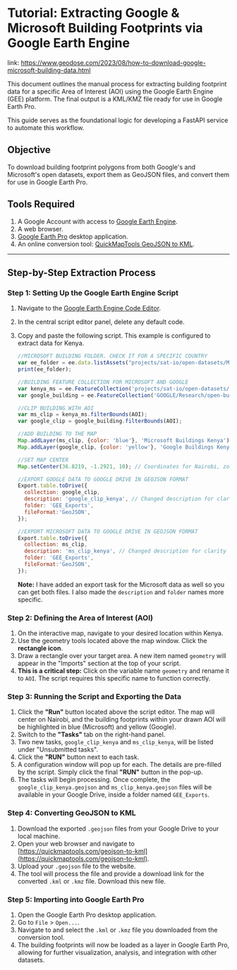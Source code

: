 # Tutorial: Extracting Google & Microsoft Building Footprints via Google Earth Engine

link: https://www.geodose.com/2023/08/how-to-download-google-microsoft-building-data.html

This document outlines the manual process for extracting building footprint data for a specific Area of Interest (AOI) using the Google Earth Engine (GEE) platform. The final output is a KML/KMZ file ready for use in Google Earth Pro.

This guide serves as the foundational logic for developing a FastAPI service to automate this workflow.

## Objective

To download building footprint polygons from both Google's and Microsoft's open datasets, export them as GeoJSON files, and convert them for use in Google Earth Pro.

## Tools Required

1.  A Google Account with access to [Google Earth Engine](https://code.earthengine.google.com/).
2.  A web browser.
3.  [Google Earth Pro](https://www.google.com/earth/versions/#earth-pro) desktop application.
4.  An online conversion tool: [QuickMapTools GeoJSON to KML](https://quickmaptools.com/geojson-to-kml).

---

## Step-by-Step Extraction Process

### Step 1: Setting Up the Google Earth Engine Script

1.  Navigate to the [Google Earth Engine Code Editor](https://code.earthengine.google.com/).
2.  In the central script editor panel, delete any default code.
3.  Copy and paste the following script. This example is configured to extract data for Kenya.

    ```javascript
    //MICROSOFT BUILDING FOLDER. CHECK IT FOR A SPECIFIC COUNTRY
    var ee_folder = ee.data.listAssets("projects/sat-io/open-datasets/MSBuildings");
    print(ee_folder);

    //BUILDING FEATURE COLLECTION FOR MICROSOFT AND GOOGLE
    var kenya_ms = ee.FeatureCollection('projects/sat-io/open-datasets/MSBuildings/Kenya');
    var google_building = ee.FeatureCollection('GOOGLE/Research/open-buildings/v3/polygons');

    //CLIP BUILDING WITH AOI
    var ms_clip = kenya_ms.filterBounds(AOI);
    var google_clip = google_building.filterBounds(AOI);

    //ADD BUILDING TO THE MAP
    Map.addLayer(ms_clip, {color: 'blue'}, 'Microsoft Buildings Kenya');
    Map.addLayer(google_clip, {color: 'yellow'}, 'Google Buildings Kenya');

    //SET MAP CENTER
    Map.setCenter(36.8219, -1.2921, 10); // Coordinates for Nairobi, zoom level 10

    //EXPORT GOOGLE DATA TO GOOGLE DRIVE IN GEOJSON FORMAT
    Export.table.toDrive({
      collection: google_clip,
      description: 'google_clip_kenya', // Changed description for clarity
      folder: 'GEE_Exports',
      fileFormat:'GeoJSON',
    });

    //EXPORT MICROSOFT DATA TO GOOGLE DRIVE IN GEOJSON FORMAT
    Export.table.toDrive({
      collection: ms_clip,
      description: 'ms_clip_kenya', // Changed description for clarity
      folder: 'GEE_Exports',
      fileFormat:'GeoJSON',
    });
    ```

    **Note:** I have added an export task for the Microsoft data as well so you can get both files. I also made the `description` and `folder` names more specific.

### Step 2: Defining the Area of Interest (AOI)

1.  On the interactive map, navigate to your desired location within Kenya.
2.  Use the geometry tools located above the map window. Click the **rectangle icon**.
3.  Draw a rectangle over your target area. A new item named `geometry` will appear in the "Imports" section at the top of your script.
4.  **This is a critical step:** Click on the variable name `geometry` and rename it to `AOI`. The script requires this specific name to function correctly.

### Step 3: Running the Script and Exporting the Data

1.  Click the **"Run"** button located above the script editor. The map will center on Nairobi, and the building footprints within your drawn AOI will be highlighted in blue (Microsoft) and yellow (Google).
2.  Switch to the **"Tasks"** tab on the right-hand panel.
3.  Two new tasks, `google_clip_kenya` and `ms_clip_kenya`, will be listed under "Unsubmitted tasks".
4.  Click the **"RUN"** button next to each task.
5.  A configuration window will pop up for each. The details are pre-filled by the script. Simply click the final **"RUN"** button in the pop-up.
6.  The tasks will begin processing. Once complete, the `google_clip_kenya.geojson` and `ms_clip_kenya.geojson` files will be available in your Google Drive, inside a folder named `GEE_Exports`.

### Step 4: Converting GeoJSON to KML

1.  Download the exported `.geojson` files from your Google Drive to your local machine.
2.  Open your web browser and navigate to [https://quickmaptools.com/geojson-to-kml](https://quickmaptools.com/geojson-to-kml).
3.  Upload your `.geojson` file to the website.
4.  The tool will process the file and provide a download link for the converted `.kml` or `.kmz` file. Download this new file.

### Step 5: Importing into Google Earth Pro

1.  Open the Google Earth Pro desktop application.
2.  Go to `File` > `Open...`.
3.  Navigate to and select the `.kml` or `.kmz` file you downloaded from the conversion tool.
4.  The building footprints will now be loaded as a layer in Google Earth Pro, allowing for further visualization, analysis, and integration with other datasets.
